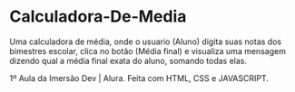 # Calculadora-De-Media
Uma calculadora de média, onde o usuario (Aluno) digita suas notas dos bimestres escolar,
clica no botão (Média final) e visualiza uma mensagem dizendo qual a média final exata do aluno, somando todas elas.

1º Aula da Imersão Dev | Alura.
Feita com HTML, CSS e JAVASCRIPT.
